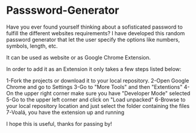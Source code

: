 # Passsword-Generator

Have you ever found yourself thinking about a sofisticated password to fulfill the different websites requirements? I have developed this random password generator that let the user specify the options like numbers, symbols, length, etc.

It can be used as website or as Google Chrome Extension.

In order to add it as an Extension it only takes a few steps listed below:

1-Fork the projects or download it to your local repository.
2-Open Google Chrome and go to Settings
3-Go to "More Tools" and then "Extentions"
4-On the upper right corner make sure you have "Developer Mode" selected
5-Go to the upper left corner and click on "Load unpacked"
6-Browse to your local repository location and just select the folder containing the files
7-Voalá, you have the extension up and running

I hope this is useful, thanks for passing by!
